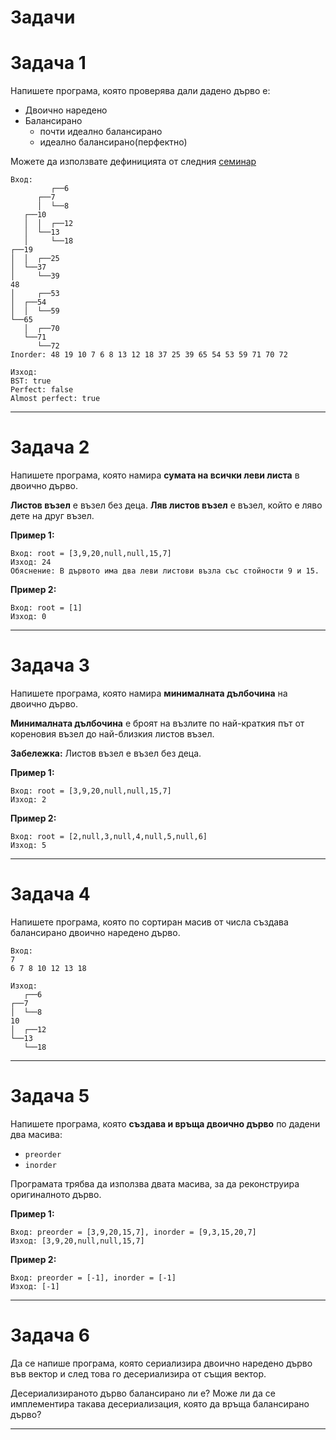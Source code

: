 # Задачи

# Задача 1

Напишете програма, която проверява дали дадено дърво е:

- Двоично наредено
- Балансирано
  - почти идеално балансирано
  - идеално балансирано(перфектно)

Mожете да използвате дефиницията от следния [семинар](https://github.com/peshe/FMI-SDP-2024/tree/main/%D0%A1%D0%B5%D0%BC%D0%B8%D0%BD%D0%B0%D1%80%D0%B8/%D0%9A%D0%BE%D0%BC%D0%BF%D1%8E%D1%82%D1%8A%D1%80%D0%BD%D0%B8%20%D0%BD%D0%B0%D1%83%D0%BA%D0%B8/%D0%93%D1%80%D1%83%D0%BF%D0%B0%201/%D0%A1%D0%B5%D0%B4%D0%BC%D0%B8%D1%86%D0%B0%2011#%D0%B4%D0%B5%D1%84%D0%B8%D0%BD%D0%B8%D1%86%D0%B8%D0%B8)

```
Вход:
         ┌──6
      ┌──7
      │  └──8
   ┌──10
   │  │  ┌──12
   │  └──13
   │     └──18
┌──19
│  │  ┌──25
│  └──37
│     └──39
48
│     ┌──53
│  ┌──54
│  │  └──59
└──65
   │  ┌──70
   └──71
      └──72
Inorder: 48 19 10 7 6 8 13 12 18 37 25 39 65 54 53 59 71 70 72
```

```
Изход:
BST: true
Perfect: false
Almost perfect: true
```

---

# Задача 2

Напишете програма, която намира **сумата на всички леви листа** в двоично дърво.

**Листов възел** е възел без деца. **Ляв листов възел** е възел, който е ляво дете на друг възел.

**Пример 1:**

```
Вход: root = [3,9,20,null,null,15,7]
Изход: 24
Обяснение: В дървото има два леви листови възла със стойности 9 и 15.
```

**Пример 2:**

```
Вход: root = [1]
Изход: 0
```

---

# Задача 3

Напишете програма, която намира **минималната дълбочина** на двоично дърво.

**Минималната дълбочина** е броят на възлите по най-краткия път от кореновия възел до най-близкия листов възел.

**Забележка:** Листов възел е възел без деца.

**Пример 1:**

```
Вход: root = [3,9,20,null,null,15,7]
Изход: 2
```

**Пример 2:**

```
Вход: root = [2,null,3,null,4,null,5,null,6]
Изход: 5
```

---

# Задача 4

Напишете програма, която по сортиран масив от числа създава балансирано двоично наредено дърво.

```
Вход:
7
6 7 8 10 12 13 18
```

```
Изход:
   ┌──6
┌──7
│  └──8
10
│  ┌──12
└──13
   └──18
```

---

# Задача 5

Напишете програма, която **създава и връща двоично дърво** по дадени два масива:

- `preorder`
- `inorder`

Програмата трябва да използва двата масива, за да реконструира оригиналното дърво.

**Пример 1:**

```
Вход: preorder = [3,9,20,15,7], inorder = [9,3,15,20,7]
Изход: [3,9,20,null,null,15,7]
```

**Пример 2:**

```
Вход: preorder = [-1], inorder = [-1]
Изход: [-1]
```

---

# Задача 6

Да се напише програма, която сериализира двоично наредено дърво във вектор и след това го десериализира от същия вектор.

Десериализираното дърво балансирано ли е?
Може ли да се имплементира такава десериализация, която да връща балансирано дърво?

---
